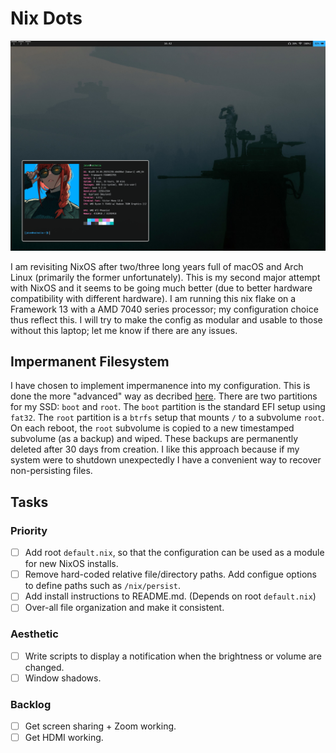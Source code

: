 # Nix Dots 

![Most recent screenshot](./docs/screenies/20240104_1642_screenshot.png "Most recent screenshot.")

I am revisiting NixOS after two/three long years full of macOS and Arch Linux (primarily the former unfortunately). This is my second major attempt with NixOS and it seems to be going much better (due to better hardware compatibility with different hardware). I am running this nix flake on a Framework 13 with a AMD 7040 series processor; my configuration choice thus reflect this. I will try to make the config as modular and usable to those without this laptop; let me know if there are any issues. 

## Impermanent Filesystem 

I have chosen to implement impermanence into my configuration. This is done the more "advanced" way as decribed [here](https://github.com/nix-community/impermanence). There are two partitions for my SSD: `boot` and `root`. The `boot` partition is the standard EFI setup using `fat32`. The `root` partition is a `btrfs` setup that mounts `/` to a subvolume `root`. On each reboot, the `root` subvolume is copied to a new timestamped subvolume (as a backup) and wiped. These backups are permanently deleted after 30 days from creation. I like this approach because if my system were to shutdown unexpectedly I have a convenient way to recover non-persisting files.  

## Tasks 

### Priority 

- [ ] Add root `default.nix`, so that the configuration can be used as a module for new NixOS installs.
- [ ] Remove hard-coded relative file/directory paths. Add configue options to define paths such as `/nix/persist`.
- [ ] Add install instructions to README.md. (Depends on root `default.nix`)
- [ ] Over-all file organization and make it consistent.

### Aesthetic

- [ ] Write scripts to display a notification when the brightness or volume are changed.
- [ ] Window shadows.

### Backlog

- [ ] Get screen sharing + Zoom working.
- [ ] Get HDMI working. 
